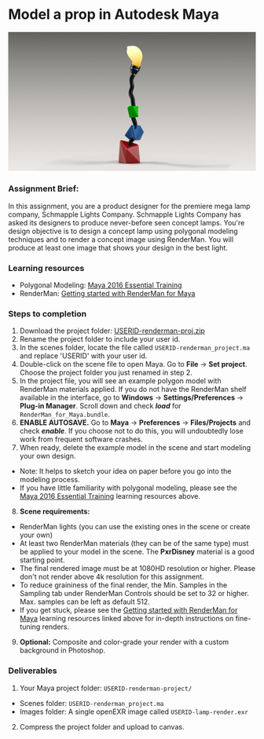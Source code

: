 # Model a prop in Autodesk Maya

![lamp render](../maya-renderman-prop.jpg)

### Assignment Brief:
In this assignment, you are a product designer for the premiere mega lamp company, Schmapple Lights Company. Schmapple Lights Company has asked its designers to produce never-before seen concept lamps. You're design objective is to design a concept lamp using polygonal modeling techniques and to render a concept image using RenderMan. You will produce at least one image that shows your design in the best light.

### Learning resources
- Polygonal Modeling: [Maya 2016 Essential Training](https://www.lynda.com/Maya-tutorials/Differences-between-NURBS-polygons/370380/413208-4.html)
- RenderMan: [Getting started with RenderMan for Maya](https://www.lynda.com/Renderman-tutorials/Welcome/442861/461592-4.html)

### Steps to completion
1. Download the project folder: [USERID-renderman-proj.zip](https://github.com/michael-collins/3d-learning-materials/blob/master/downloads/USERID-renderman-proj.zip?raw=true)
2. Rename the project folder to include your user id.
3. In the scenes folder, locate the file called ```USERID-renderman_project.ma``` and replace 'USERID' with your user id.
4. Double-click on the scene file to open Maya. Go to **File** -> **Set project**. Choose the project folder you just renamed in step 2.
5. In the project file, you will see an example polygon model with RenderMan materials applied. If you do not have the RenderMan shelf available in the interface, go to **Windows** -> **Settings/Preferences** -> **Plug-in Manager**. Scroll down and check ***load*** for ```RenderMan_for_Maya.bundle```.
6. **ENABLE AUTOSAVE.** Go to **Maya** -> **Preferences** -> **Files/Projects** and check ***enable***. If you choose not to do this, you will undoubtedly lose work from frequent software crashes.
7. When ready, delete the example model in the scene and start modeling your own design.
  - Note: It helps to sketch your idea on paper before you go into the modeling process.
  - If you have little familiarity with polygonal modeling, please see the [Maya 2016 Essential Training](https://www.lynda.com/Maya-tutorials/Differences-between-NURBS-polygons/370380/413208-4.html) learning resources above. 
8. **Scene requirements:**
  - RenderMan lights (you can use the existing ones in the scene or create your own)
  - At least two RenderMan materials (they can be of the same type) must be applied to your model in the scene. The **PxrDisney** material is a good starting point.
  - The final rendered image must be at 1080HD resolution or higher. Please don't not render above 4k resolution for this assignment.
  - To reduce graininess of the final render, the Min. Samples in the Sampling tab under RenderMan Controls should be set to 32 or higher. Max. samples can be left as default 512.
  - If you get stuck, please see the [Getting started with RenderMan for Maya](https://www.lynda.com/Renderman-tutorials/Welcome/442861/461592-4.html) learning resources linked above for in-depth instructions on fine-tuning renders.
9. **Optional:** Composite and color-grade your render with a custom background in Photoshop.

### Deliverables
1. Your Maya project folder: ```USERID-renderman-project/```
 - Scenes folder: ```USERID-renderman_project.ma```
 - Images folder: A single openEXR image called  ```USERID-lamp-render.exr```
2. Compress the project folder and upload to canvas.